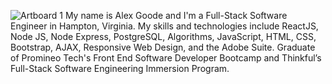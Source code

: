 ![Artboard 1](https://github.com/alexgoodestudio/alexgoodestudio/assets/118846944/df2fea95-0596-4fc6-8867-29ee6badb8cc)
My name is Alex Goode and I'm a Full-Stack Software Engineer in Hampton, Virginia. My skills and technologies include ReactJS, Node JS, Node Express, PostgreSQL, Algorithms, JavaScript, HTML, CSS, Bootstrap, AJAX, Responsive Web Design, and the Adobe Suite. Graduate of Promineo Tech's Front End Software Developer Bootcamp and Thinkful’s Full-Stack Software Engineering Immersion Program. 
